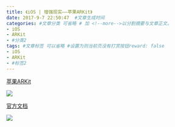 ```yaml
---
title: 《iOS | 增强现实——苹果ARKit》
date: 2017-9-7 22:50:47  #文章生成时间
categories: #文章分类 可省略 # 加 <!--more-->以分割摘要与文章正文。
- iOS
- ARKit
- #分类2
tags: #文章标签 可以省略 #设置为则当前页没有打赏按钮reward: false
- iOS
- ARKit
- #标签2
---
```

[苹果ARKit](http://www.arkit.io/)

![](http://wx2.sinaimg.cn/mw690/0069VnN5gy1fjbdva23crj31gq0if7wj.jpg)

<!--more-->

[官方文档](https://developer.apple.com/documentation/arkit)

![](http://wx2.sinaimg.cn/mw690/0069VnN5gy1fjbdl9c1sej30yl0i9wfl.jpg)